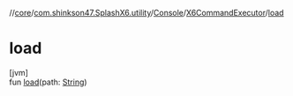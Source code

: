 //[core](../../../../index.md)/[com.shinkson47.SplashX6.utility](../../index.md)/[Console](../index.md)/[X6CommandExecutor](index.md)/[load](load.md)

# load

[jvm]\
fun [load](load.md)(path: [String](https://kotlinlang.org/api/latest/jvm/stdlib/kotlin/-string/index.html))
